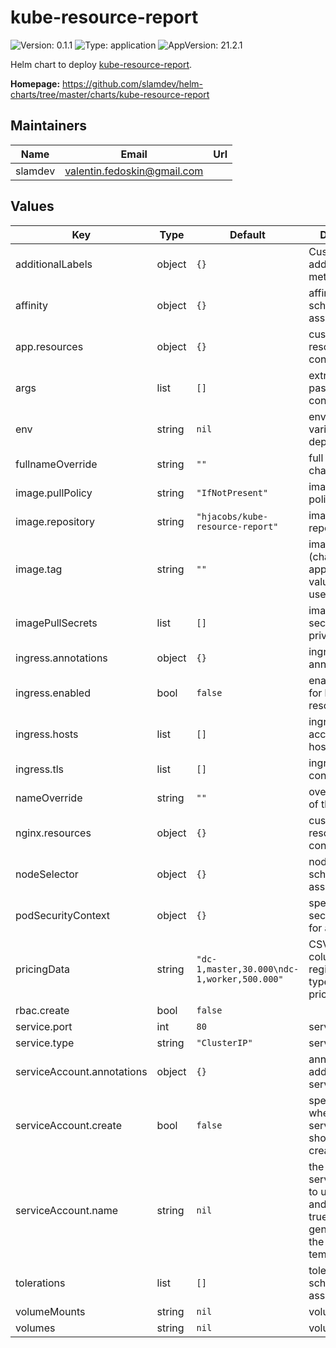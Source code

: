 # kube-resource-report

![Version: 0.1.1](https://img.shields.io/badge/Version-0.1.1-informational?style=flat-square) ![Type: application](https://img.shields.io/badge/Type-application-informational?style=flat-square) ![AppVersion: 21.2.1](https://img.shields.io/badge/AppVersion-21.2.1-informational?style=flat-square)

Helm chart to deploy [kube-resource-report](https://codeberg.org/hjacobs/kube-resource-report).

**Homepage:** <https://github.com/slamdev/helm-charts/tree/master/charts/kube-resource-report>

## Maintainers

| Name | Email | Url |
| ---- | ------ | --- |
| slamdev | valentin.fedoskin@gmail.com |  |

## Values

| Key | Type | Default | Description |
|-----|------|---------|-------------|
| additionalLabels | object | `{}` | Custom labels to add into metadata |
| affinity | object | `{}` | affinity for scheduler pod assignment |
| app.resources | object | `{}` | custom resource configuration |
| args | list | `[]` | extra args to pass to container |
| env | string | `nil` | environment variables for the deployment |
| fullnameOverride | string | `""` | full name of the chart. |
| image.pullPolicy | string | `"IfNotPresent"` | image pull policy |
| image.repository | string | `"hjacobs/kube-resource-report"` | image repository |
| image.tag | string | `""` | image tag (chart's appVersion value will be used if not set) |
| imagePullSecrets | list | `[]` | image pull secret for private images |
| ingress.annotations | object | `{}` | ingress annotations |
| ingress.enabled | bool | `false` | enables Ingress for kube-resource-report |
| ingress.hosts | list | `[]` | ingress accepted hostnames |
| ingress.tls | list | `[]` | ingress TLS configuration |
| nameOverride | string | `""` | override name of the chart |
| nginx.resources | object | `{}` | custom resource configuration |
| nodeSelector | object | `{}` | node for scheduler pod assignment |
| podSecurityContext | object | `{}` | specifies security settings for a pod |
| pricingData | string | `"dc-1,master,30.000\ndc-1,worker,500.000"` | CSV with columns region,instance-type,monthly-price-usd |
| rbac.create | bool | `false` |  |
| service.port | int | `80` | service port |
| service.type | string | `"ClusterIP"` | service type |
| serviceAccount.annotations | object | `{}` | annotations to add to the service account |
| serviceAccount.create | bool | `false` | specifies whether a service account should be created |
| serviceAccount.name | string | `nil` | the name of the service account to use; if not set and create is true, a name is generated using the fullname template |
| tolerations | list | `[]` | tolerations for scheduler pod assignment |
| volumeMounts | string | `nil` | volume mounts |
| volumes | string | `nil` | volumes |

